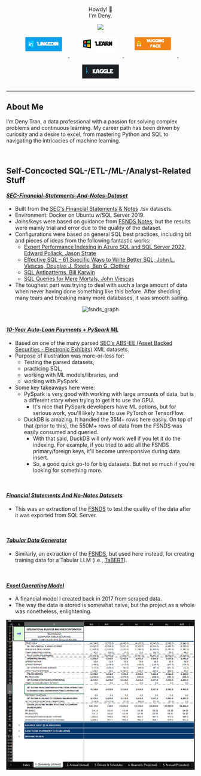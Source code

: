 
<div id="header" align="center" class="markdown prose w-full break-words dark:prose-invert dark"><p>Howdy! 👋<br> I'm Deny. <br></p>
  <img src="https://media.giphy.com/media/M9gbBd9nbDrOTu1Mqx/giphy.gif" width="100"/>
<div id="badges">
  <a href="https://www.linkedin.com/in/deny-tran-dfw/">
    <img src="https://github.com/TranDenyDFW/TranDenyDFW/blob/main/assets/li.png" alt="LinkedInBadge"  style="border: 15px solid transparent; width: 100px; height: 40px;" /> 
  </a>&nbsp;&nbsp;
  <a href="https://learn.microsoft.com/en-us/users/denytrandfw/">
    <img src="https://github.com/TranDenyDFW/TranDenyDFW/blob/main/assets/ms.png" alt="MicrosoftLearningBadge"  style="border: 15px solid transparent; width: 100px; height: 40px;" /> 
  </a>&nbsp;&nbsp;
  <a href="https://huggingface.co/DenyTranDFW">
    <img src="https://github.com/TranDenyDFW/TranDenyDFW/blob/main/assets/hf.png" alt="HuggingFaceBadge"  style="border: 15px solid transparent; width: 100px; height: 40px;" /> 
  </a>&nbsp;&nbsp;
  <a href="https://www.kaggle.com/denytran">
    <img src="https://github.com/TranDenyDFW/TranDenyDFW/blob/main/assets/kg.png" alt="KaggleBadge"  style="border: 15px solid transparent; width: 100px; height: 40px;" /> 
  </a>
</div>
<hr>
<div align="left">
<h2>About Me</h2>
<p>I’m Deny Tran, a data professional with a passion for solving complex problems and continuous learning. My career path has been driven by curiosity and a desire to excel, from mastering Python and SQL to navigating the intricacies of machine learning.</p></div>
<div align="left">  <br>
<h2>Self-Concocted SQL-/ETL-/ML-/Analyst-Related Stuff</h2>
<h4><i> <a href="https://huggingface.co/datasets/DenyTranDFW/SEC-Financial-Statements-And-Notes-Dataset">SEC-Financial-Statements-And-Notes-Dataset</a></i></h4>

- Built from the [SEC's Financial Statements & Notes](https://www.sec.gov/data-research/financial-statement-notes-data-sets) .tsv datasets.
- Environment: Docker on Ubuntu w/SQL Server 2019.
- Joins/keys were based on guidance from [FSNDS Notes](https://www.sec.gov/files/aqfsn_1.pdf), but the results were mainly trial and error due to the quality of the dataset.  
- Configurations were based on general SQL best practices, including bit and pieces of ideas from the following fantastic works:
  - [Expert Performance Indexing in Azure SQL and SQL Server 2022, Edward Pollack, Jason Strate](https://www.amazon.com/Expert-Performance-Indexing-Azure-Server/dp/1484292146)
  - [Effective SQL - 61 Specific Ways to Write Better SQL, John L. Viescas, Douglas J. Steele, Ben G. Clothier](https://www.amazon.com/Effective-SQL-Specific-Software-Development/dp/0134578899)
  - [SQL Antipatterns, Bill Karwin](https://www.amazon.com/SQL-Antipatterns-Programming-Pragmatic-Programmers/dp/1934356557)
  - [SQL Queries for Mere Mortals, John Viescas](https://www.amazon.com/SQL-Queries-Mere-Mortals-Hands/dp/0134858336)
- The toughest part was trying to deal with such a large amount of data when never having done something like this before. After shedding many tears and breaking many more databases, it was smooth sailing.

<center>
<img src="https://media.licdn.com/dms/image/v2/D562DAQHHmPkwMbiv6Q/profile-treasury-image-shrink_1280_1280/profile-treasury-image-shrink_1280_1280/0/1728121554171?e=1728752400&v=beta&t=2thwlGHuRiV2lRrrO38pyMr9JBSdL2wBeLz59i_v8dQ" alt="fsnds_graph" width="800" height="800"></center>

<br>
<h4><i> <a href="https://www.kaggle.com/code/denytran/10-year-auto-loans-a-z-starter-pyspark-duckdb">10-Year Auto-Loan Payments + PySpark ML</a></i></h4>

- Based on one of the many parsed [SEC's ABS-EE (Asset Backed Securities - Electronic Exhibits)](https://huggingface.co/DenyTranDFW) XML datasets.
- Purpose of illustration was more-or-less for:
  - Testing the parsed datasets,
  - practicing SQL,
  - working with ML models/libraries, and
  - working with PySpark
- Some key takeaways here were:
  - PySpark is very good with working with large amounts of data, but is a different story when trying to get it to use the GPU.
    - It's nice that PySpark developers have ML options, but for serious work, you'll likely have to use PyTorch or TensorFlow.
  - DuckDB is amazing. It handled the 35M+ rows here easily. On top of that (prior to this), the 550M+ rows of data from the FSNDS was easily consumed and queried.
    - With that said, DuckDB will only work well if you let it do the indexing. For example, if you tried to add all the FSNDS primary/foreign keys, it'll become unresponsive during data insert.
    - So, a good quick go-to for big datasets. But not so much if you're looking for something more.
<br>
<h4><i> <a href="https://www.kaggle.com/code/denytran/hugging-face-fsnonotesdatasets-starter">Financial Statements And No-Notes Datasets</a></i></h4>

- This was an extraction of the [FSNDS](https://huggingface.co/datasets/DenyTranDFW/SEC-Financial-Statements-And-Notes-Dataset) to test the quality of the data after it was exported from SQL Server.

<br>
<h4><i> <a href="https://www.kaggle.com/code/denytran/tabular-financial-data-generator">Tabular Data Generator</a></i></h4>

- Similarly, an extraction of the [FSNDS](https://huggingface.co/datasets/DenyTranDFW/SEC-Financial-Statements-And-Notes-Dataset), but used here instead, for creating training data for a Tabular LLM (i.e., [TaBERT](https://github.com/facebookresearch/TaBERT)).

<br>
<h4><i> <a href="https://github.com/TranDenyDFW/Excel_Operating_Model">Excel Operating Model</a></i></h4>

- A financial model I created back in 2017 from scraped data.
- The way the data is stored is somewhat naive, but the project as a whole was nonetheless, enlightening.

![operating_model](https://github.com/TranDenyDFW/Excel_Operating_Model/blob/main/operating_model.png)


